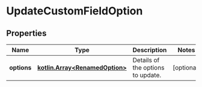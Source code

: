 
# UpdateCustomFieldOption

## Properties
Name | Type | Description | Notes
------------ | ------------- | ------------- | -------------
**options** | [**kotlin.Array&lt;RenamedOption&gt;**](RenamedOption.md) | Details of the options to update. |  [optional]



